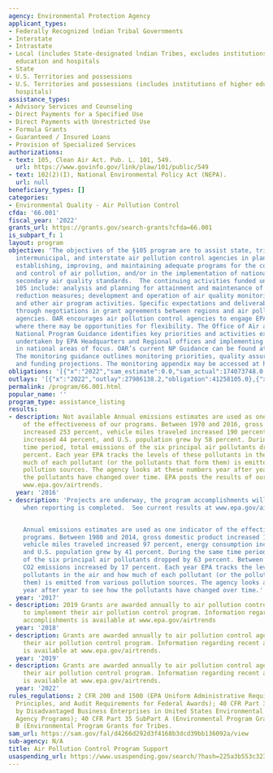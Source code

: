 ```yaml
---
agency: Environmental Protection Agency
applicant_types:
- Federally Recognized lndian Tribal Governments
- Interstate
- Intrastate
- Local (includes State-designated lndian Tribes, excludes institutions of higher
  education and hospitals
- State
- U.S. Territories and possessions
- U.S. Territories and possessions (includes institutions of higher education and
  hospitals)
assistance_types:
- Advisory Services and Counseling
- Direct Payments for a Specified Use
- Direct Payments with Unrestricted Use
- Formula Grants
- Guaranteed / Insured Loans
- Provision of Specialized Services
authorizations:
- text: 105, Clean Air Act. Pub. L. 101, 549.
  url: https://www.govinfo.gov/link/plaw/101/public/549
- text: 102(2)(I), National Environmental Policy Act (NEPA).
  url: null
beneficiary_types: []
categories:
- Environmental Quality - Air Pollution Control
cfda: '66.001'
fiscal_year: '2022'
grants_url: https://grants.gov/search-grants?cfda=66.001
is_subpart_f: 1
layout: program
objective: 'The objectives of the §105 program are to assist state, tribal, municipal,
  intermunicipal, and interstate air pollution control agencies in planning, developing,
  establishing, improving, and maintaining adequate programs for the continuing prevention
  and control of air pollution, and/or in the implementation of national primary and
  secondary air quality standards.  The continuing activities funded under Section
  105 include: analysis and planning for attainment and maintenance of NAAQS; emission
  reduction measures; development and operation of air quality monitoring networks,
  and other air program activities. Specific expectations and deliverables are established
  through negotiations in grant agreements between regions and air pollution control
  agencies. OAR encourages air pollution control agencies to engage EPA on activities
  where there may be opportunities for flexibility. The Office of Air and Radiation''s
  National Program Guidance identifies key priorities and activities expected to be
  undertaken by EPA Headquarters and Regional offices and implementing air agencies
  in national areas of focus. OAR’s current NP Guidance can be found at https://www.epa.gov/planandbudget/national-program-guidances.
  The monitoring guidance outlines monitoring priorities, quality assurance programs,
  and funding projections. The monitoring appendix may be accessed at https://www.epa.gov/amtic/national-program-manager-npm-guidance-monitoring-appendix.'
obligations: '[{"x":"2022","sam_estimate":0.0,"sam_actual":174073748.0,"usa_spending_actual":69395268.0},{"x":"2023","sam_estimate":190640911.0,"sam_actual":0.0,"usa_spending_actual":84908661.0},{"x":"2024","sam_estimate":302498000.0,"sam_actual":0.0,"usa_spending_actual":60303456.0}]'
outlays: '[{"x":"2022","outlay":27986138.2,"obligation":41258105.0},{"x":"2023","outlay":51386345.21,"obligation":68203021.0},{"x":"2024","outlay":6246548.69,"obligation":25020748.0}]'
permalink: /program/66.001.html
popular_name: ''
program_type: assistance_listing
results:
- description: Not available Annual emissions estimates are used as one indicator
    of the effectiveness of our programs. Between 1970 and 2016, gross domestic product
    increased 253 percent, vehicle miles traveled increased 190 percent, energy consumption
    increased 44 percent, and U.S. population grew by 58 percent. During the same
    time period, total emissions of the six principal air pollutants dropped by 73
    percent. Each year EPA tracks the levels of these pollutants in the air and how
    much of each pollutant (or the pollutants that form them) is emitted from various
    pollution sources. The agency looks at these numbers year after year to see how
    the pollutants have changed over time. EPA posts the results of our analyses at
    www.epa.gov/airtrends.
  year: '2016'
- description: 'Projects are underway, the program accomplishments will be available
    when reporting is completed.  See current results at www.epa.gov/airtrends.


    Annual emissions estimates are used as one indicator of the effectiveness of our
    programs. Between 1980 and 2014, gross domestic product increased 147 percent,
    vehicle miles traveled increased 97 percent, energy consumption increased 26 percent,
    and U.S. population grew by 41 percent. During the same time period, total emissions
    of the six principal air pollutants dropped by 63 percent. Between 1980 and 2013,
    CO2 emissions increased by 17 percent. Each year EPA tracks the levels of these
    pollutants in the air and how much of each pollutant (or the pollutants that form
    them) is emitted from various pollution sources. The agency looks at these numbers
    year after year to see how the pollutants have changed over time.'
  year: '2017'
- description: 2019 Grants are awarded annually to air pollution control agencies
    to implement their air pollution control program. Information regarding recent
    accomplishments is available at www.epa.gov/airtrends
  year: '2018'
- description: Grants are awarded annually to air pollution control agencies to implement
    their air pollution control program. Information regarding recent accomplishments
    is available at www.epa.gov/airtrends.
  year: '2019'
- description: Grants are awarded annually to air pollution control agencies to implement
    their air pollution control program. Information regarding recent accomplishments
    is available at www.epa.gov/airtrends.
  year: '2022'
rules_regulations: 2 CFR 200 and 1500 (EPA Uniform Administrative Requirements, Cost
  Principles, and Audit Requirements for Federal Awards); 40 CFR Part 33 (Participation
  by Disadvantaged Business Enterprises in United States Environmental Protection
  Agency Programs); 40 CFR Part 35 SubPart A (Environmental Program Grants) or SubPart
  B (Environmental Program Grants for Tribes.
sam_url: https://sam.gov/fal/d4266d292d3f4168b3dcd39bb136092a/view
sub-agency: N/A
title: Air Pollution Control Program Support
usaspending_url: https://www.usaspending.gov/search/?hash=225a3b553c3237224d4926ced53bed24
---
```

